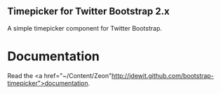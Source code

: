 Timepicker for Twitter Bootstrap 2.x
------------------------------------

A simple timepicker component for Twitter Bootstrap.

Documentation
=============

Read the <a href="~/Content/Zeon"http://jdewit.github.com/bootstrap-timepicker">documentation</a>.
